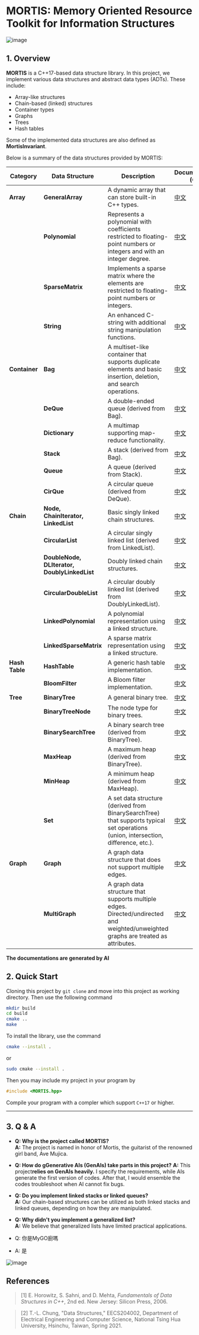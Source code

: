 # MORTIS: Memory Oriented Resource Toolkit for Information Structures

![image](./media/mortis.jpg)

## 1. Overview

**MORTIS** is a C++17-based data structure library. In this project, we implement various data structures and abstract data types (ADTs). These include:

- Array-like structures  
- Chain-based (linked) structures  
- Container types  
- Graphs  
- Trees  
- Hash tables

Some of the implemented data structures are also defined as **MortisInvariant**.

Below is a summary of the data structures provided by MORTIS:

| **Category**  | **Data Structure**       | **Description**                                                                                                                                         | **Documentation (CN)**                      | **Documentation (EN)**                      |
|---------------|--------------------------|---------------------------------------------------------------------------------------------------------------------------------------------------------|---------------------------------------------|---------------------------------------------|
| **Array**     | **GeneralArray**         | A dynamic array that can store built-in C++ types.                                                                                                    | [中文](./docs_CN/GeneralArray.md)           | [English](./docs_EN/GeneralArray.md)         |
|               | **Polynomial**           | Represents a polynomial with coefficients restricted to floating-point numbers or integers and with an integer degree.                                 | [中文](./docs_CN/Polynomial.md)             | [English](./docs_EN/Polynomial.md)           |
|               | **SparseMatrix**         | Implements a sparse matrix where the elements are restricted to floating-point numbers or integers.                                                   | [中文](./docs_CN/SparseMatrix.md)           | [English](./docs_EN/SparseMatrix.md)         |
|               | **String**               | An enhanced C-string with additional string manipulation functions.                                                                                   | [中文](./docs_CN/String.md)                 | [English](./docs_EN/String.md)               |
| **Container** | **Bag**                  | A multiset-like container that supports duplicate elements and basic insertion, deletion, and search operations.                                        | [中文](./docs_CN/Bag.md)                    | [English](./docs_EN/Bag.md)                    |
|               | **DeQue**                | A double-ended queue (derived from Bag).                                                                                                              | [中文](./docs_CN/DeQue.md)                  | [English](./docs_EN/DeQue.md)                  |
|               | **Dictionary**           | A multimap supporting map-reduce functionality.                                                                                                       | [中文](./docs_CN/Dictionary.md)             | [English](./docs_EN/Dictionary.md)           |
|               | **Stack**                | A stack (derived from Bag).                                                                                                                             | [中文](./docs_CN/Stack.md)                  | [English](./docs_EN/Stack.md)                  |
|               | **Queue**                | A queue (derived from Stack).                                                                                                                           | [中文](./docs_CN/Queue.md)                  | [English](./docs_EN/Queue.md)                  |
|               | **CirQue**               | A circular queue (derived from DeQue).                                                                                                                  | [中文](./docs_CN/CirQue.md)                 | [English](./docs_EN/CirQue.md)                 |
| **Chain**     | **Node, ChainIterator, LinkedList** | Basic singly linked chain structures.                                                                                                                 | [中文](./docs_CN/LinkedList.md)             | [English](./docs_EN/LinkedList.md)             |
|               | **CircularList**         | A circular singly linked list (derived from LinkedList).                                                                                              | [中文](./docs_CN/CircularList.md)           | [English](./docs_EN/CircularList.md)           |
|               | **DoubleNode, DLIterator, DoublyLinkedList** | Doubly linked chain structures.                                                                                                                         | [中文](./docs_CN/DoublyLinkedList.md)       | [English](./docs_EN/DoublyLinkedList.md)       |
|               | **CircularDoubleList**   | A circular doubly linked list (derived from DoublyLinkedList).                                                                                          | [中文](./docs_CN/CircularDoubleList.md)     | [English](./docs_EN/CircularDoubleList.md)     |
|               | **LinkedPolynomial**     | A polynomial representation using a linked structure.                                                                                                 | [中文](./docs_CN/LinkedPolynomial.md)       | [English](./docs_EN/LinkedPolynomial.md)       |
|               | **LinkedSparseMatrix**   | A sparse matrix representation using a linked structure.                                                                                              | [中文](./docs_CN/LinkedSparseMatrix.md)     | [English](./docs_EN/LinkedSparseMatrix.md)     |
| **Hash Table**| **HashTable**            | A generic hash table implementation.                                                                                                                  | [中文](./docs_CN/HashTable.md)              | [English](./docs_EN/HashTable.md)              |
|               | **BloomFilter**          | A Bloom filter implementation.                                                                                                                          | [中文](./docs_CN/BloomFilter.md)            | [English](./docs_EN/BloomFilter.md)            |
| **Tree**      | **BinaryTree**           | A general binary tree.                                                                                                                                  | [中文](./docs_CN/BinaryTree.md)             | [English](./docs_EN/BinaryTree.md)             |
|               | **BinaryTreeNode**       | The node type for binary trees.                                                                                                                         | [中文](./docs_CN/BinaryTreeNode.md)         | [English](./docs_EN/BinaryTreeNode.md)         |
|               | **BinarySearchTree**     | A binary search tree (derived from BinaryTree).                                                                                                         | [中文](./docs_CN/BinarySearchTree.md)       | [English](./docs_EN/BinarySearchTree.md)       |
|               | **MaxHeap**              | A maximum heap (derived from BinaryTree).                                                                                                               | [中文](./docs_CN/MaxHeap.md)                | [English](./docs_EN/MaxHeap.md)                |
|               | **MinHeap**              | A minimum heap (derived from MaxHeap).                                                                                                                  | [中文](./docs_CN/MinHeap.md)                | [English](./docs_EN/MinHeap.md)                |
|               | **Set**                  | A set data structure (derived from BinarySearchTree) that supports typical set operations (union, intersection, difference, etc.).                      | [中文](./docs_CN/Set.md)                    | [English](./docs_EN/Set.md)                    |
| **Graph**     | **Graph**                | A graph data structure that does not support multiple edges.                                                                                          | [中文](./docs_CN/Graph.md)                  | [English](./docs_EN/Graph.md)                  |
|               | **MultiGraph**         | A graph data structure that supports multiple edges. Directed/undirected and weighted/unweighted graphs are treated as attributes.                     | [中文](./docs_CN/MultiGraph.md)           | [English](./docs_EN/MultiGraph.md)           |

**The documentations are generated by AI**

## 2. Quick Start 

Cloning this project by `git clone` and move into this project as working directory. Then use the following command
```sh
mkdir build 
cd build      
cmake .. 
make 
```
To install the library, use the command
```sh
cmake --install .
```
or
```sh
sudo cmake --install .
```
Then you may include my project in your program by
```cpp
#include <MORTIS.hpp>
```
Compile your program with a compler which support `C++17` or higher.

---

## 3. Q & A

- **Q: Why is the project called MORTIS?**  
  **A:** The project is named in honor of Mortis, the guitarist of the renowned girl band, Ave Mujica.

- **Q: How do gGenerative AIs (GenAIs) take parts in this project?** 
  **A:** This project**relies on GenAIs heavily.** I specify the requirements, while AIs generate the first version of codes. After that, I would ensemble the codes troubleshoot when AI cannot fix bugs.

- **Q: Do you implement linked stacks or linked queues?**  
  **A:** Our chain-based structures can be utilized as both linked stacks and linked queues, depending on how they are manipulated.

- **Q: Why didn't you implement a generalized list?**  
  **A:** We believe that generalized lists have limited practical applications.


- Q: 你是MyGO廚嗎
- A: 是

![image](./media/mortis2.png)

## References

> [1] E. Horowitz, S. Sahni, and D. Mehta, *Fundamentals of Data Structures in C++*, 2nd ed. New Jersey: Silicon Press, 2006.

> [2] T.-L. Chung, "Data Structures," EECS204002, Department of Electrical Engineering and Computer Science, National Tsing Hua University, Hsinchu, Taiwan, Spring 2021.
